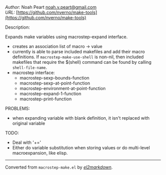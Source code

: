 *Author:* Noah Peart <noah.v.peart@gmail.com><br>
*URL:* [https://github.com/nverno/make-tools](https://github.com/nverno/make-tools)<br>

Description:

Expands make variables using macrostep-expand interface.

- creates an association list of macro -> value
- currently is able to parse included makefiles and add their macro
  definitions. If `macrostep-make-use-shell` is non-nil, then included
  makefiles that require the $(shell) command can be found by calling
  `shell-file-name`.
- macrostep interface:
	+ macrostep-sexp-bounds-function
	+ macrostep-sexp-at-point-function
	+ macrostep-environment-at-point-function
	+ macrostep-expand-1-function
	+ macrostep-print-function

PROBLEMS:
- when expanding variable with blank definition, it isn't replaced
  with original variable

TODO:
- Deal with '+='
- Either do variable substitution when storing values or do multi-level
  macroexpansion, like elisp.


---
Converted from `macrostep-make.el` by [*el2markdown*](https://github.com/Lindydancer/el2markdown).
